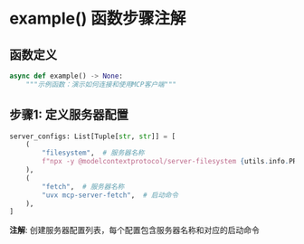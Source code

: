 # example() 函数步骤注解

## 函数定义
```python
async def example() -> None:
    """示例函数：演示如何连接和使用MCP客户端"""
```

## 步骤1: 定义服务器配置
```python
server_configs: List[Tuple[str, str]] = [
    (
        "filesystem",  # 服务器名称
        f"npx -y @modelcontextprotocol/server-filesystem {utils.info.PROJECT_ROOT_DIR!s}",  # 启动命令
    ),
    (
        "fetch",  # 服务器名称  
        "uvx mcp-server-fetch",  # 启动命令
    ),
]
```
**注解**: 创建服务器配置列表，每个配置包含服务器名称和对应的启动命令

